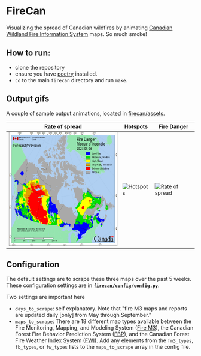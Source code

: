 # FireCan
Visualizing the spread of Canadian wildfires by animating [Canadian Wildland Fire Information System](https://cwfis.cfs.nrcan.gc.ca/home) maps. So much smoke!

## How to run:
- clone the repository
- ensure you have [poetry](https://python-poetry.org/) installed.
- `cd` to the main `firecan` directory and run `make`.

## Output gifs
A couple of sample output animations, located in [firecan/assets](firecan/assets/).


| Rate of spread | Hotspots | Fire Danger |
|----|----|----|
| <img src="firecan/assets/fdr.gif" width="352" height="304" alt="Fire Danger"/> |  <img src="firecan/assets/apt.gif" width="352" height="304" alt="Hotspots"/> | <img src="firecan/assets/ros.gif" width="352" height="304" alt="Rate of spread"/> | 

## Configuration
The default settings are to scrape these three maps over the past 5 weeks. These configuration settings are in **[`firecan/config/config.py`](firecan/config/config.py)**.

Two settings are important here
- `days_to_scrape`: self explanatory. Note that "fire M3 maps and reports are updated daily [only] from May through September."
- `maps_to_scrape`: There are 18 different map types available between the Fire Monitoring, Mapping, and Modeling System ([Fire M3](https://cwfis.cfs.nrcan.gc.ca/background/summary/fm3)), the Canadian Forest Fire Behavior Prediction System ([FBP](https://cwfis.cfs.nrcan.gc.ca/background/summary/fbp)), and the Canadian Forest Fire Weather Index System ([FWI](https://cwfis.cfs.nrcan.gc.ca/background/summary/fwi)). Add any elements from the `fm3_types`, `fb_types`, or `fw_types` lists to the `maps_to_scrape` array in the config file.

